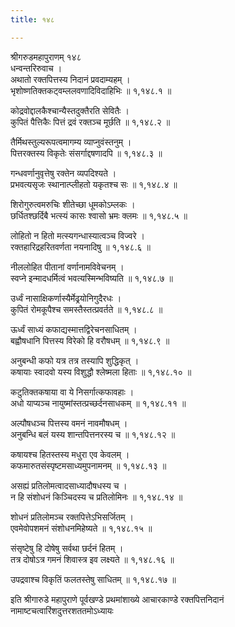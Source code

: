 ```yaml
---
title: १४८

---
```

श्रीगरुडमहापुराणम् १४८  
धन्वन्तरिरुवाच ।  
अथातो रक्तपित्तस्य निदानं प्रवदाम्यहम् ।  
भृशोष्णतिक्तकट्वम्ललवणादिविदाहिभिः ॥ १,१४८.१ ॥  
  
कोद्रवोद्दालकैश्चान्यैस्तदुक्तैरति सेवितैः ।  
कुपितं पैत्तिकैः पित्तं द्रवं रक्तञ्च मूर्छति ॥ १,१४८.२ ॥  
  
तैर्मिथस्तुल्यरूपत्वमागम्य व्याप्नुवंस्तनुम् ।  
पित्तरक्तस्य विकृतेः संसर्गाद्दषणादपि ॥ १,१४८.३ ॥  
  
गन्धवर्णानुवृत्तेषु रक्तेन व्यपदिश्यते ।  
प्रभवत्यसृजः स्थानात्प्लीहतो यकृतश्च सः ॥ १,१४८.४ ॥  
  
शिरोगुरुत्वमरुचिः शीतेच्छा धूमकोऽम्लकः ।  
छर्धितश्छर्दिबै भत्स्यं कासः श्वासो भ्रमः क्लमः ॥ १,१४८.५ ॥  
  
लोहितो न हितो मत्स्यगन्धास्यात्वञ्च विज्वरे ।  
रक्तहारिद्रहरितवर्णता नयनादिषु ॥ १,१४८.६ ॥  
  
नीललोहित पीतानां वर्णानामविवेचनम् ।  
स्वप्ने इन्मादधर्मित्वं भवत्यस्मिन्भविष्यति ॥ १,१४८.७ ॥  
  
उर्ध्वं नासाक्षिकर्णास्यैर्मेढ्रयोनिगुदैरधः ।  
कुपितं रोमकूपैश्च समस्तैस्तत्प्रवर्तते ॥ १,१४८.८ ॥  
  
ऊर्ध्वं साध्यं कफाद्यस्मात्तद्विरेचनसाधितम् ।  
बह्वौषधानि पित्तस्य विरेको हि वरौषधम् ॥ १,१४८.९ ॥  
  
अनुबन्धी कफो यत्र तत्र तस्यापि शुद्धिकृत् ।  
कषायाः स्वादवो यस्य विशुद्धौ श्लेष्मला हिताः ॥ १,१४८.१० ॥  
  
कटुतिक्तकषाया वा ये निसर्गात्कफावहाः ।  
अधो याप्यञ्च नायुष्मांस्तत्प्रच्छर्दनसाधकम् ॥ १,१४८.११ ॥  
  
अल्पौषधञ्च पित्तस्य वमनं नावमौषधम् ।  
अनुबन्धि बलं यस्य शान्तपित्तनरस्य च ॥ १,१४८.१२ ॥  
  
कषायश्च हितस्तस्य मधुरा एव केवलम् ।  
कफमारुतसंस्पृष्टमसाध्यमुपनामनम् ॥ १,१४८.१३ ॥  
  
असह्यं प्रतिलोमत्वादसाध्यादौषधस्य च ।  
न हि संशोधनं किञ्चिदस्य च प्रतिलोमिनः ॥ १,१४८.१४ ॥  
  
शोधनं प्रतिलोमञ्च रक्तपित्तेऽभिसर्जितम् ।  
एवमेवोपशमनं संशोधनमिहेष्यते ॥ १,१४८.१५ ॥  
  
संसृष्टेषु हि दोषेषु सर्वथा छर्दनं हितम् ।  
तत्र दोषोऽत्र गमनं शिवास्त्र इव लक्ष्यते ॥ १,१४८.१६ ॥  
  
उपद्रवाश्च विकृतिं फलतस्तेषु साधितम् ॥ १,१४८.१७ ॥  
  
इति श्रीगारुडे महापुराणे पूर्वखण्डे प्रथमांशाख्ये आचारकाण्डे रक्तपित्तनिदानं नामाष्टचत्वारिंशदुत्तरशततमोऽध्यायः